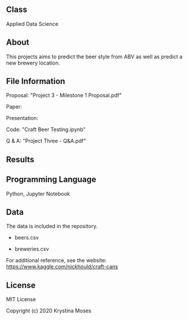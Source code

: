 ## Class
Applied Data Science

## About
This projects aims to predict the beer style from ABV as well as predict a new brewery location.

## File Information
Proposal: "Project 3 - Milestone 1 Proposal.pdf"

Paper: 

Presentation: 

Code: "Craft Beer Testing.ipynb"

Q & A: "Project Three - Q&A.pdf"

## Results

## Programming Language
Python, Jupyter Notebook

## Data
The data is included in the repository.

* beers.csv

* breweries.csv

For additional reference, see the website: https://www.kaggle.com/nickhould/craft-cans

## License
MIT License

Copyright (c) 2020 Krystina Moses
